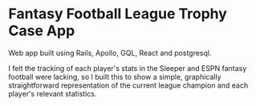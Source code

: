 # Fantasy Football League Trophy Case App

Web app built using Rails, Apollo, GQL, React and postgresql. 

I felt the tracking of each player's stats in the Sleeper and ESPN fantasy football were lacking, so I built this to show a simple, graphically straightforward representation of the current league champion and each player's relevant statistics.
